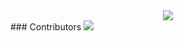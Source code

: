 <div align="center"> <a style="padding-top: 10px;" href="https://bgs.pages.dev" > <img src="https://raw.githubusercontent.com/BigfootsGS/BigfootsGS.github.io/main/images/8.png"/></a>
  </div>
  ### Contributors 
<img src="https://contrib.rocks/image?repo=BigfootsGS/BigfootsGS.github.io"/>

